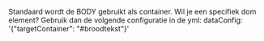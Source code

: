 Standaard wordt de BODY gebruikt als container. Wil je een specifiek dom element? Gebruik dan de volgende configuratie in de yml:
dataConfig: '{"targetContainer": "#broodtekst"}'